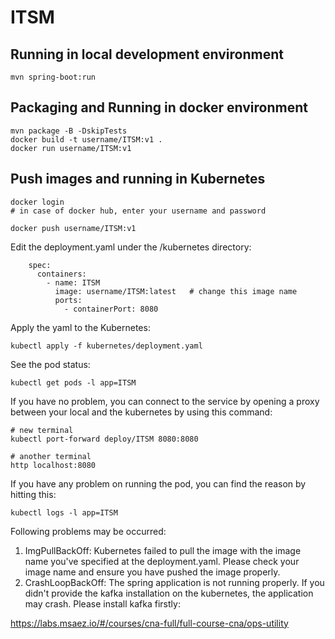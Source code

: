 # ITSM

## Running in local development environment

```
mvn spring-boot:run
```

## Packaging and Running in docker environment

```
mvn package -B -DskipTests
docker build -t username/ITSM:v1 .
docker run username/ITSM:v1
```

## Push images and running in Kubernetes

```
docker login 
# in case of docker hub, enter your username and password

docker push username/ITSM:v1
```

Edit the deployment.yaml under the /kubernetes directory:
```
    spec:
      containers:
        - name: ITSM
          image: username/ITSM:latest   # change this image name
          ports:
            - containerPort: 8080

```

Apply the yaml to the Kubernetes:
```
kubectl apply -f kubernetes/deployment.yaml
```

See the pod status:
```
kubectl get pods -l app=ITSM
```

If you have no problem, you can connect to the service by opening a proxy between your local and the kubernetes by using this command:
```
# new terminal
kubectl port-forward deploy/ITSM 8080:8080

# another terminal
http localhost:8080
```

If you have any problem on running the pod, you can find the reason by hitting this:
```
kubectl logs -l app=ITSM
```

Following problems may be occurred:

1. ImgPullBackOff:  Kubernetes failed to pull the image with the image name you've specified at the deployment.yaml. Please check your image name and ensure you have pushed the image properly.
1. CrashLoopBackOff: The spring application is not running properly. If you didn't provide the kafka installation on the kubernetes, the application may crash. Please install kafka firstly:

https://labs.msaez.io/#/courses/cna-full/full-course-cna/ops-utility

